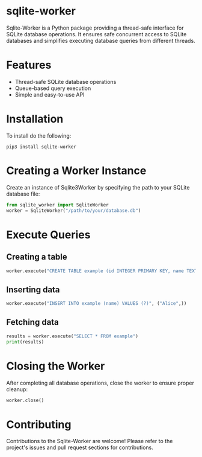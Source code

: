 # sqlite-worker
Sqlite-Worker is a Python package providing a thread-safe interface for SQLite database operations. It ensures safe concurrent access to SQLite databases and simplifies executing database queries from different threads.


# Features
* Thread-safe SQLite database operations
* Queue-based query execution
* Simple and easy-to-use API


# Installation

To install do the following: 

``` 
pip3 install sqlite-worker
```


# Creating a Worker Instance
Create an instance of Sqlite3Worker by specifying the path to your SQLite database file:

```python
from sqlite_worker import SqliteWorker
worker = SqliteWorker("/path/to/your/database.db")
```

# Execute Queries

## Creating a table
```python
worker.execute("CREATE TABLE example (id INTEGER PRIMARY KEY, name TEXT)")
```

## Inserting data
```python
worker.execute("INSERT INTO example (name) VALUES (?)", ("Alice",))
```

## Fetching data
```python 
results = worker.execute("SELECT * FROM example")
print(results)
```

# Closing the Worker
After completing all database operations, close the worker to ensure proper cleanup:
```python
worker.close()
```

# Contributing
Contributions to the Sqlite-Worker are welcome! Please refer to the project's issues and pull request sections for contributions.